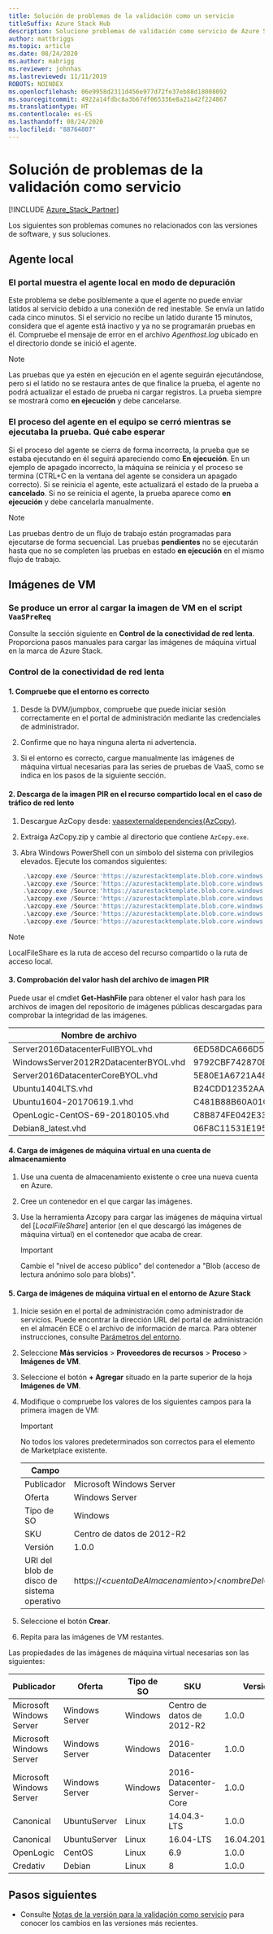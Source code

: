 ```yaml
---
title: Solución de problemas de la validación como un servicio
titleSuffix: Azure Stack Hub
description: Solucione problemas de validación como servicio de Azure Stack Hub.
author: mattbriggs
ms.topic: article
ms.date: 08/24/2020
ms.author: mabrigg
ms.reviewer: johnhas
ms.lastreviewed: 11/11/2019
ROBOTS: NOINDEX
ms.openlocfilehash: 06e9958d2311d456e977d72fe37eb88d18008092
ms.sourcegitcommit: 4922a14fdbc8a3b67df065336e8a21a42f224867
ms.translationtype: HT
ms.contentlocale: es-ES
ms.lasthandoff: 08/24/2020
ms.locfileid: "88764807"
---
```

# <a name="troubleshoot-validation-as-a-service"></a>Solución de problemas de la validación como servicio

[!INCLUDE [Azure_Stack_Partner](./includes/azure-stack-partner-appliesto.md)]

Los siguientes son problemas comunes no relacionados con las versiones de software, y sus soluciones.

## <a name="local-agent"></a>Agente local

### <a name="the-portal-shows-local-agent-in-debug-mode"></a>El portal muestra el agente local en modo de depuración

Este problema se debe posiblemente a que el agente no puede enviar latidos al servicio debido a una conexión de red inestable. Se envía un latido cada cinco minutos. Si el servicio no recibe un latido durante 15 minutos, considera que el agente está inactivo y ya no se programarán pruebas en él. Compruebe el mensaje de error en el archivo *Agenthost.log* ubicado en el directorio donde se inició el agente.

> [!Note]
> Las pruebas que ya estén en ejecución en el agente seguirán ejecutándose, pero si el latido no se restaura antes de que finalice la prueba, el agente no podrá actualizar el estado de prueba ni cargar registros. La prueba siempre se mostrará como **en ejecución** y debe cancelarse.

### <a name="agent-process-on-machine-was-shut-down-while-executing-test-what-to-expect"></a>El proceso del agente en el equipo se cerró mientras se ejecutaba la prueba. Qué cabe esperar

Si el proceso del agente se cierra de forma incorrecta, la prueba que se estaba ejecutando en él seguirá apareciendo como **En ejecución**. En un ejemplo de apagado incorrecto, la máquina se reinicia y el proceso se termina (CTRL+C en la ventana del agente se considera un apagado correcto). Si se reinicia el agente, este actualizará el estado de la prueba a **cancelado**. Si no se reinicia el agente, la prueba aparece como **en ejecución** y debe cancelarla manualmente.

> [!Note]
> Las pruebas dentro de un flujo de trabajo están programadas para ejecutarse de forma secuencial. Las pruebas **pendientes** no se ejecutarán hasta que no se completen las pruebas en estado **en ejecución** en el mismo flujo de trabajo.

## <a name="vm-images"></a>Imágenes de VM

### <a name="failure-occurs-when-uploading-vm-image-in-the-vaasprereq-script"></a>Se produce un error al cargar la imagen de VM en el script `VaaSPreReq`
Consulte la sección siguiente en **Control de la conectividad de red lenta**. Proporciona pasos manuales para cargar las imágenes de máquina virtual en la marca de Azure Stack.

### <a name="handle-slow-network-connectivity"></a>Control de la conectividad de red lenta

#### <a name="1-verify-that-the-environment-is-healthy"></a>1. Compruebe que el entorno es correcto

1. Desde la DVM/jumpbox, compruebe que puede iniciar sesión correctamente en el portal de administración mediante las credenciales de administrador.

2. Confirme que no haya ninguna alerta ni advertencia.

3. Si el entorno es correcto, cargue manualmente las imágenes de máquina virtual necesarias para las series de pruebas de VaaS, como se indica en los pasos de la siguiente sección.

<!-- This is from the appendix to the Deploy local agent topic. -->

#### <a name="2-download-pir-image-to-local-share-in-case-of-slow-network-traffic"></a>2. Descarga de la imagen PIR en el recurso compartido local en el caso de tráfico de red lento

1. Descargue AzCopy desde: [vaasexternaldependencies(AzCopy)](https://vaasexternaldependencies.blob.core.windows.net/prereqcomponents/AzCopy.zip).

2. Extraiga AzCopy.zip y cambie al directorio que contiene `AzCopy.exe`.

3. Abra Windows PowerShell con un símbolo del sistema con privilegios elevados. Ejecute los comandos siguientes:

```powershell  
    .\azcopy.exe /Source:'https://azurestacktemplate.blob.core.windows.net/azurestacktemplate-public-container' /Dest:'<LocalFileShare>' /Pattern:'Server2016DatacenterFullBYOL.vhd' /NC:12 /V:azcopylog.log /Y
    .\azcopy.exe /Source:'https://azurestacktemplate.blob.core.windows.net/azurestacktemplate-public-container' /Dest:'<LocalFileShare>' /Pattern:'Server2016DatacenterCoreBYOL.vhd' /NC:12 /V:azcopylog.log /Y
    .\azcopy.exe /Source:'https://azurestacktemplate.blob.core.windows.net/azurestacktemplate-public-container' /Dest:'<LocalFileShare>' /Pattern:'WindowsServer2012R2DatacenterBYOL.vhd' /NC:12 /V:azcopylog.log /Y
    .\azcopy.exe /Source:'https://azurestacktemplate.blob.core.windows.net/azurestacktemplate-public-container' /Dest:'<LocalFileShare>' /Pattern:'Ubuntu1404LTS.vhd' /NC:12 /V:azcopylog.log /Y
    .\azcopy.exe /Source:'https://azurestacktemplate.blob.core.windows.net/azurestacktemplate-public-container' /Dest:'<LocalFileShare>' /Pattern:'Ubuntu1604-20170619.1.vhd' /NC:12 /V:azcopylog.log /Y
    .\azcopy.exe /Source:'https://azurestacktemplate.blob.core.windows.net/azurestacktemplate-public-container' /Dest:'<LocalFileShare>' /Pattern:'OpenLogic-CentOS-69-20180105.vhd' /NC:12 /V:azcopylog.log /Y
    .\azcopy.exe /Source:'https://azurestacktemplate.blob.core.windows.net/azurestacktemplate-public-container' /Dest:'<LocalFileShare>' /Pattern:'Debian8_latest.vhd' /NC:12 /V:azcopylog.log /Y
```

> [!Note]  
> LocalFileShare es la ruta de acceso del recurso compartido o la ruta de acceso local.

#### <a name="3-verifying-pir-image-file-hash-value"></a>3. Comprobación del valor hash del archivo de imagen PIR

Puede usar el cmdlet **Get-HashFile** para obtener el valor hash para los archivos de imagen del repositorio de imágenes públicas descargadas para comprobar la integridad de las imágenes.

| Nombre de archivo | SHA256 |
|---------------------------------------|------------------------------------------------------------------|
| Server2016DatacenterFullBYOL.vhd | 6ED58DCA666D530811A1EA563BA509BF9C29182B902D18FCA03C7E0868F733E9 |
| WindowsServer2012R2DatacenterBYOL.vhd | 9792CBF742870B1730B9B16EA814C683A8415EFD7601DDB6D5A76D0964767028 |
| Server2016DatacenterCoreBYOL.vhd | 5E80E1A6721A48A10655E6154C1B90E320DF5558487D6A0D7BFC7DCD32C4D9A5 |
| Ubuntu1404LTS.vhd | B24CDD12352AAEBC612A4558AB9E80F031A2190E46DCB459AF736072742E20E0 |
| Ubuntu1604-20170619.1.vhd | C481B88B60A01CBD5119A3F56632A2203EE5795678D3F3B9B764FFCA885E26CB |
| OpenLogic-CentOS-69-20180105.vhd | C8B874FE042E33B488110D9311AF1A5C7DC3B08E6796610BF18FDD6728C7913C |
| Debian8_latest.vhd | 06F8C11531E195D0C90FC01DFF5DC396BB1DD73A54F8252291ED366CACD996C1 |

#### <a name="4-upload-vm-images-to-a-storage-account"></a>4. Carga de imágenes de máquina virtual en una cuenta de almacenamiento

1. Use una cuenta de almacenamiento existente o cree una nueva cuenta en Azure.

2. Cree un contenedor en el que cargar las imágenes.

3. Use la herramienta Azcopy para cargar las imágenes de máquina virtual del [*LocalFileShare*] anterior (en el que descargó las imágenes de máquina virtual) en el contenedor que acaba de crear.
    > [!IMPORTANT]
    > Cambie el "nivel de acceso público" del contenedor a "Blob (acceso de lectura anónimo solo para blobs)".

#### <a name="5-upload-vm-images-to-azure-stack-environment"></a>5. Carga de imágenes de máquina virtual en el entorno de Azure Stack

1. Inicie sesión en el portal de administración como administrador de servicios. Puede encontrar la dirección URL del portal de administración en el almacén ECE o el archivo de información de marca. Para obtener instrucciones, consulte [Parámetros del entorno](azure-stack-vaas-parameters.md#environment-parameters).

2. Seleccione **Más servicios** > **Proveedores de recursos** > **Proceso** > **Imágenes de VM**.

3. Seleccione el botón **+ Agregar** situado en la parte superior de la hoja **Imágenes de VM**.

4. Modifique o compruebe los valores de los siguientes campos para la primera imagen de VM:

    > [!IMPORTANT]
    > No todos los valores predeterminados son correctos para el elemento de Marketplace existente.

    | Campo  | Value  |
    |---------|---------|
    | Publicador | Microsoft Windows Server |
    | Oferta | Windows Server |
    | Tipo de SO | Windows |
    | SKU | Centro de datos de 2012-R2 |
    | Versión | 1.0.0 |
    | URI del blob de disco de sistema operativo | https://<*cuentaDeAlmacenamiento*>/<*nombreDelContenedor*>/WindowsServer2012R2DatacenterBYOL.vhd |


5. Seleccione el botón **Crear**.

6. Repita para las imágenes de VM restantes.

Las propiedades de las imágenes de máquina virtual necesarias son las siguientes:

| Publicador  | Oferta  | Tipo de SO | SKU | Versión | URI del blob de disco de sistema operativo |
|---------|---------|---------|---------|---------|---------|
| Microsoft Windows Server| Windows Server | Windows | Centro de datos de 2012-R2 | 1.0.0 | https://[*cuentaDeAlmacenamiento*]/[*nombreDelContenedor*]/WindowsServer2012R2DatacenterBYOL.vhd |
| Microsoft Windows Server | Windows Server | Windows | 2016-Datacenter | 1.0.0 | https://[*cuentaDeAlmacenamiento*]/[*nombreDelContenedor*]/Server2016DatacenterFullBYOL.vhd |
| Microsoft Windows Server | Windows Server | Windows | 2016-Datacenter-Server-Core | 1.0.0 | https://[*cuentaDeAlmacenamiento*]/[*nombreDelContenedor*]/Server2016DatacenterCoreBYOL.vhd |
| Canonical | UbuntuServer | Linux | 14.04.3-LTS | 1.0.0 | https://[*cuentaDeAlmacenamiento*]/[*nombreDelContenedor*]/Ubuntu1404LTS.vhd |
| Canonical | UbuntuServer | Linux | 16.04-LTS | 16.04.20170811 | https://[*cuentaDeAlmacenamiento*]/[*nombreDelContenedor*]/Ubuntu1604-20170619.1.vhd |
| OpenLogic | CentOS | Linux | 6.9 | 1.0.0 | https://[*cuentaDeAlmacenamiento*]/[*nombreDelContenedor*]/OpenLogic-CentOS-69-20180105.vhd |
| Credativ | Debian | Linux | 8 | 1.0.0 | https://[*cuentaDeAlmacenamiento*]/[*nombreDelContenedor*]/Debian8_latest.vhd |

## <a name="next-steps"></a>Pasos siguientes

- Consulte [Notas de la versión para la validación como servicio](azure-stack-vaas-release-notes.md) para conocer los cambios en las versiones más recientes.